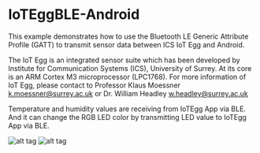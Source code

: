 # IoTEggBLE-Android

This example demonstrates how to use the Bluetooth LE Generic Attribute Profile (GATT) to transmit sensor data between ICS IoT Egg and Android. 

The IoT Egg is an integrated sensor suite which has been developed by Institute for Communication Systems (ICS), University of Surrey. At its core is an ARM Cortex M3 microprocessor (LPC1768). For more information of IoT Egg, please contact to Professor Klaus Moessner <k.moessner@surrey.ac.uk> or Dr. William Headley <w.headley@surrey.ac.uk>

Temperature and humidity values are receiving from IoTEgg App via BLE. And it can change the RGB LED color by transmitting LED value to IoTEgg App via BLE.
 
![alt tag](http://131.227.92.232/iotegg/image/ioteggble_android_scan.png)
![alt tag](http://131.227.92.232/iotegg/image/ioteggble_android_main.png)
